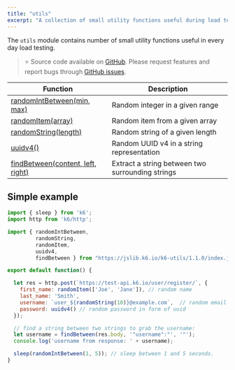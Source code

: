 ```yaml
---
title: "utils"
excerpt: "A collection of small utility functions useful during load testing with k6. "
---
```


The `utils` module contains number of small utility functions useful in every day load testing. 

> ⭐️ Source code available on [GitHub](https://github.com/k6io/k6-jslib-utils). 
> Please request features and report bugs through [GitHub issues](https://github.com/k6io/k6-jslib-utils/issues).





| Function | Description |
| -------- | ----------- |
| [randomIntBetween(min, max)](/javascript-api/v0-32/jslib/utils/randomintbetween-min-max)  | Random integer in a given range |
| [randomItem(array)](/javascript-api/v0-32/jslib/utils/randomitem-array)  | Random item from a given array |
| [randomString(length)](/javascript-api/v0-32/jslib/utils/randomstring-length)  | Random string of a given length |
| [uuidv4()](/javascript-api/v0-32/jslib/utils/uuidv4)  | Random UUID v4 in a string representation |
| [findBetween(content, left, right)](/javascript-api/v0-32/jslib/utils/findbetween-content-left-right)  | Extract a string between two surrounding strings |


## Simple example

<CodeGroup labels={[]}>

```javascript
import { sleep } from 'k6';
import http from 'k6/http';

import { randomIntBetween, 
         randomString,
         randomItem,
         uuidv4,
         findBetween } from "https://jslib.k6.io/k6-utils/1.1.0/index.js";

export default function() {

  let res = http.post(`https://test-api.k6.io/user/register/`, {
    first_name: randomItem(['Joe', 'Jane']), // random name
    last_name: 'Smith',
    username: `user_${randomString(10)}@example.com`,  // random email address,
    password: uuidv4() // random password in form of uuid
  });

  // find a string between two strings to grab the username:
  let username = findBetween(res.body, '"username":"', '"');
  console.log('username from response: ' + username);

  sleep(randomIntBetween(1, 5)); // sleep between 1 and 5 seconds.
}
```

</CodeGroup>
